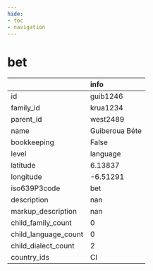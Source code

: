 ```yaml
---
hide:
- toc
- navigation
---
```

# bet
|                      | info           |
|:---------------------|:---------------|
| id                   | guib1246       |
| family_id            | krua1234       |
| parent_id            | west2489       |
| name                 | Guiberoua Béte |
| bookkeeping          | False          |
| level                | language       |
| latitude             | 6.13837        |
| longitude            | -6.51291       |
| iso639P3code         | bet            |
| description          | nan            |
| markup_description   | nan            |
| child_family_count   | 0              |
| child_language_count | 0              |
| child_dialect_count  | 2              |
| country_ids          | CI             |